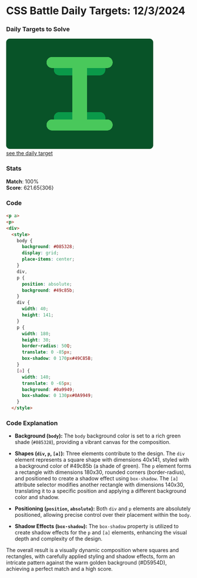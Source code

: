 # CSS Battle Daily Targets: 12/3/2024

### Daily Targets to Solve

![picture of daily target](./images/12.png)  
[see the daily target](https://cssbattle.dev/play/ejj8M1KWrbENgxA6BYtm)

### Stats

**Match**: 100%  
**Score**: 621.65{306}

### Code

```html
<p a>
<p>
<div>
  <style>
    body {
      background: #085328;
      display: grid;
      place-items: center;
    }
    div,
    p {
      position: absolute;
      background: #49c85b;
    }
    div {
      width: 40;
      height: 141;
    }
    p {
      width: 180;
      height: 30;
      border-radius: 50Q;
      translate: 0 -85px;
      box-shadow: 0 170px#49C85B;
    }
    [a] {
      width: 140;
      translate: 0 -65px;
      background: #0a9949;
      box-shadow: 0 130px#0A9949;
    }
  </style>
```

### Code Explanation

- **Background (`body`):** The `body` background color is set to a rich green shade (`#085328`), providing a vibrant canvas for the composition.

- **Shapes (`div`, `p`, `[a]`):** Three elements contribute to the design. The `div` element represents a square shape with dimensions 40x141, styled with a background color of #49c85b (a shade of green). The `p` element forms a rectangle with dimensions 180x30, rounded corners (border-radius), and positioned to create a shadow effect using `box-shadow`. The `[a]` attribute selector modifies another rectangle with dimensions 140x30, translating it to a specific position and applying a different background color and shadow.

- **Positioning (`position`, `absolute`):** Both `div` and `p` elements are absolutely positioned, allowing precise control over their placement within the `body`.

- **Shadow Effects (`box-shadow`):** The `box-shadow` property is utilized to create shadow effects for the `p` and `[a]` elements, enhancing the visual depth and complexity of the design.

The overall result is a visually dynamic composition where squares and rectangles, with carefully applied styling and shadow effects, form an intricate pattern against the warm golden background (#D5954D), achieving a perfect match and a high score.
